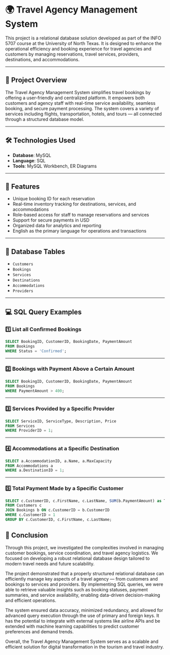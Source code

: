 # 🌍 Travel Agency Management System

This project is a relational database solution developed as part of the INFO 5707 course at the University of North Texas. It is designed to enhance the operational efficiency and booking experience for travel agencies and customers by managing reservations, travel services, providers, destinations, and accommodations.

---

## 📌 Project Overview

The Travel Agency Management System simplifies travel bookings by offering a user-friendly and centralized platform. It empowers both customers and agency staff with real-time service availability, seamless booking, and secure payment processing. The system covers a variety of services including flights, transportation, hotels, and tours — all connected through a structured database model.

---

## 🛠️ Technologies Used

- **Database**: MySQL  
- **Language**: SQL  
- **Tools**: MySQL Workbench, ER Diagrams

---

## 🧠 Features

- Unique booking ID for each reservation  
- Real-time inventory tracking for destinations, services, and accommodations  
- Role-based access for staff to manage reservations and services  
- Support for secure payments in USD  
- Organized data for analytics and reporting  
- English as the primary language for operations and transactions  

---

## 📂 Database Tables

- `Customers`  
- `Bookings`  
- `Services`  
- `Destinations`  
- `Accommodations`  
- `Providers`

---

## 💻 SQL Query Examples

### 1️⃣ List all Confirmed Bookings
```sql
SELECT BookingID, CustomerID, BookingDate, PaymentAmount
FROM Bookings
WHERE Status = 'Confirmed';
```

---

### 2️⃣ Bookings with Payment Above a Certain Amount
```sql
SELECT BookingID, CustomerID, BookingDate, PaymentAmount
FROM Bookings
WHERE PaymentAmount > 400;
```

---

### 3️⃣ Services Provided by a Specific Provider
```sql
SELECT ServiceID, ServiceType, Description, Price
FROM Services
WHERE ProviderID = 1;
```

---

### 4️⃣ Accommodations at a Specific Destination
```sql
SELECT a.AccommodationID, a.Name, a.MaxCapacity
FROM Accommodations a
WHERE a.DestinationID = 1;
```

---

### 5️⃣ Total Payment Made by a Specific Customer
```sql
SELECT c.CustomerID, c.FirstName, c.LastName, SUM(b.PaymentAmount) as TotalPayment
FROM Customers c
JOIN Bookings b ON c.CustomerID = b.CustomerID
WHERE c.CustomerID = 1
GROUP BY c.CustomerID, c.FirstName, c.LastName;
```

## 🧾 Conclusion

Through this project, we investigated the complexities involved in managing customer bookings, service coordination, and travel agency logistics. We focused on developing a robust relational database design tailored to modern travel needs and future scalability.

The project demonstrated that a properly structured relational database can efficiently manage key aspects of a travel agency — from customers and bookings to services and providers. By implementing SQL queries, we were able to retrieve valuable insights such as booking statuses, payment summaries, and service availability, enabling data-driven decision-making and efficient operations.

The system ensured data accuracy, minimized redundancy, and allowed for advanced query execution through the use of primary and foreign keys. It has the potential to integrate with external systems like airline APIs and be extended with machine learning capabilities to predict customer preferences and demand trends.

Overall, the Travel Agency Management System serves as a scalable and efficient solution for digital transformation in the tourism and travel industry.


